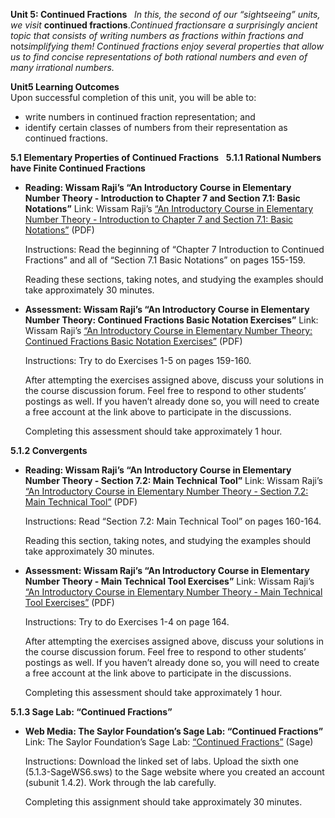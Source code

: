 **Unit 5: Continued Fractions** <span id="5"></span> 
*In this, the second of our “sightseeing” units, we visit* **continued
fractions**.*Continued fractionsare a surprisingly ancient topic that
consists of writing numbers as fractions within fractions and*
not*simplifying them! Continued fractions enjoy several properties that
allow us to find concise representations of both rational numbers and
even of many irrational numbers.*

**Unit5 Learning Outcomes**  
Upon successful completion of this unit, you will be able to:
-   write numbers in continued fraction representation; and
-   identify certain classes of numbers from their representation as
    continued fractions.

**5.1 Elementary Properties of Continued Fractions** <span
id="5.1"></span> 
**5.1.1 Rational Numbers have Finite Continued Fractions** <span
id="5.1.1"></span> 
-   **Reading: Wissam Raji’s “An Introductory Course in Elementary
    Number Theory - Introduction to Chapter 7 and Section 7.1: Basic
    Notations”**
    Link: Wissam Raji’s [“An Introductory Course in Elementary Number
    Theory - Introduction to Chapter 7 and Section 7.1: Basic
    Notations”](http://www.saylor.org/site/wp-content/uploads/2014/05/An-Introductory-Course-in-Elementary-Number-Theory.pdf#_blank)
    (PDF)  
      
     Instructions: Read the beginning of “Chapter 7 Introduction to
    Continued Fractions” and all of “Section 7.1 Basic Notations” on
    pages 155-159.  
      
     Reading these sections, taking notes, and studying the examples
    should take approximately 30 minutes.

-   **Assessment: Wissam Raji’s “An Introductory Course in Elementary
    Number Theory: Continued Fractions Basic Notation Exercises”**
    Link: Wissam Raji’s [“An Introductory Course in Elementary Number
    Theory: Continued Fractions Basic Notation
    Exercises”](http://www.saylor.org/site/wp-content/uploads/2014/05/An-Introductory-Course-in-Elementary-Number-Theory.pdf#_blank)
    (PDF)  
      
     Instructions: Try to do Exercises 1-5 on pages 159-160.  
      
     After attempting the exercises assigned above, discuss your
    solutions in the course discussion forum. Feel free to respond to
    other students’ postings as well. If you haven’t already done so,
    you will need to create a free account at the link above to
    participate in the discussions.  
      
     Completing this assessment should take approximately 1 hour.

**5.1.2 Convergents** <span id="5.1.2"></span> 
-   **Reading: Wissam Raji’s “An Introductory Course in Elementary
    Number Theory - Section 7.2: Main Technical Tool”**
    Link: Wissam Raji’s [“An Introductory Course in Elementary Number
    Theory - Section 7.2: Main Technical
    Tool”](http://www.saylor.org/site/wp-content/uploads/2014/05/An-Introductory-Course-in-Elementary-Number-Theory.pdf)
    (PDF)  
      
     Instructions: Read “Section 7.2: Main Technical Tool” on pages
    160-164.  
      
     Reading this section, taking notes, and studying the examples
    should take approximately 30 minutes.

-   **Assessment: Wissam Raji’s “An Introductory Course in Elementary
    Number Theory - Main Technical Tool Exercises”**
    Link: Wissam Raji’s [“An Introductory Course in Elementary Number
    Theory - Main Technical Tool
    Exercises”](http://www.saylor.org/site/wp-content/uploads/2014/05/An-Introductory-Course-in-Elementary-Number-Theory.pdf)
    (PDF)  
      
     Instructions: Try to do Exercises 1-4 on page 164.  
      
     After attempting the exercises assigned above, discuss your
    solutions in the course discussion forum. Feel free to respond to
    other students’ postings as well. If you haven’t already done so,
    you will need to create a free account at the link above to
    participate in the discussions.  
      
     Completing this assessment should take approximately 1 hour.

**5.1.3 Sage Lab: “Continued Fractions”** <span id="5.1.3"></span> 
-   **Web Media: The Saylor Foundation’s Sage Lab: “Continued
    Fractions”**
    Link: The Saylor Foundation’s Sage Lab: [“Continued
    Fractions”](http://www.saylor.org/site/wp-content/uploads/2014/05/MA233-SageWorksheets.zip)
    (Sage)  
      
     Instructions: Download the linked set of labs. Upload the sixth one
    (5.1.3-SageWS6.sws) to the Sage website where you created an account
    (subunit 1.4.2). Work through the lab carefully.  
      
     Completing this assignment should take approximately 30 minutes.


